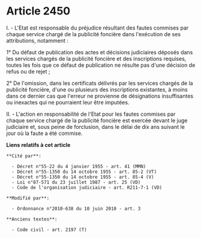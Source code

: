 # Article 2450

I. - L'Etat est responsable du préjudice résultant des fautes commises par chaque service chargé de la publicité foncière
dans l'exécution de ses attributions, notamment : 

1° Du défaut de publication des actes et décisions judiciaires déposés dans les services chargés de la publicité foncière et
des inscriptions requises, toutes les fois que ce défaut de publication ne résulte pas d'une décision de refus ou de rejet ; 

2° De l'omission, dans les certificats délivrés par les services chargés de la publicité foncière, d'une ou plusieurs des
inscriptions existantes, à moins dans ce dernier cas que l'erreur ne provienne de désignations insuffisantes ou inexactes qui
ne pourraient leur être imputées. 

II. - L'action en responsabilité de l'Etat pour les fautes commises par chaque service chargé de la publicité foncière est
exercée devant le juge judiciaire et, sous peine de forclusion, dans le délai de dix ans suivant le jour où la faute a été
commise.

**Liens relatifs à cet article**

	**Cité par**:

	  - Décret n°55-22 du 4 janvier 1955 - art. 41 (MMN)
	  - Décret n°55-1350 du 14 octobre 1955 - art. 85-2 (VT)
	  - Décret n°55-1350 du 14 octobre 1955 - art. 85-4 (V)
	  - Loi n°87-571 du 23 juillet 1987 - art. 25 (VD)
	  - Code de l'organisation judiciaire - art. R211-7-1 (VD)

	**Modifié par**:

	  - Ordonnance n°2010-638 du 10 juin 2010 - art. 3

	**Anciens textes**:

	  - Code civil - art. 2197 (T)

